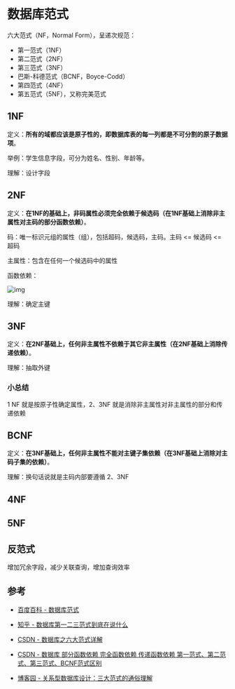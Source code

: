 # 数据库范式

六大范式（NF，Normal Form），呈递次规范：

- 第一范式（1NF）
- 第二范式（2NF）
- 第三范式（3NF）
- 巴斯-科德范式（BCNF，Boyce-Codd）
- 第四范式（4NF）
- 第五范式（5NF），又称完美范式

## 1NF

定义：**所有的域都应该是原子性的，即数据库表的每一列都是不可分割的原子数据项**。

举例：学生信息字段，可分为姓名、性别、年龄等。

理解：设计字段

## 2NF

定义：**在1NF的基础上，非码属性必须完全依赖于候选码（在1NF基础上消除非主属性对主码的部分函数依赖）**。

码：唯一标识元组的属性（组），包括超码，候选码，主码。主码 <= 候选码 <= 超码

主属性：包含在任何一个候选码中的属性

函数依赖：

![img](https://img-blog.csdnimg.cn/20190107141632595.png?x-oss-process=image/watermark,type_ZmFuZ3poZW5naGVpdGk,shadow_10,text_aHR0cHM6Ly9ibG9nLmNzZG4ubmV0L01pbmRfcHJvZ3JhbW1vbmtleQ==,size_16,color_FFFFFF,t_70)

理解：确定主键

## 3NF

定义：**在2NF基础上，任何非主属性不依赖于其它非主属性（在2NF基础上消除传递依赖）**。

理解：抽取外键

### 小总结

1 NF 就是按原子性确定属性，2、3NF 就是消除非主属性对非主属性的部分和传递依赖

## BCNF

定义：**在3NF基础上，任何非主属性不能对主键子集依赖（在3NF基础上消除对主码子集的依赖）**。

理解：换句话说就是主码内部要遵循 2、3NF

## 4NF

## 5NF

## 反范式

增加冗余字段，减少关联查询，增加查询效率

## 参考

- [百度百科 - 数据库范式](https://baike.baidu.com/item/%E6%95%B0%E6%8D%AE%E5%BA%93%E8%8C%83%E5%BC%8F/7309898?fr=aladdin)
- [知乎 - 数据库第一二三范式到底在说什么](https://zhuanlan.zhihu.com/p/20028672)

- [CSDN - 数据库之六大范式详解](https://blog.csdn.net/weixin_43433032/article/details/89293663)
- [CSDN - 数据库 部分函数依赖 完全函数依赖 传递函数依赖 第一范式、第二范式、第三范式、BCNF范式区别](https://blog.csdn.net/Mind_programmonkey/article/details/86001503)

- [博客园 - 关系型数据库设计：三大范式的通俗理解](https://www.cnblogs.com/wsg25/p/9615100.html)

